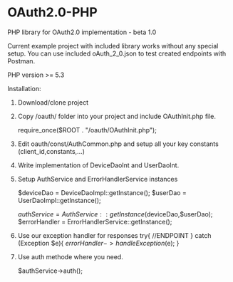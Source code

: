 OAuth2.0-PHP
============

PHP library for OAuth2.0 implementation - beta 1.0

Current example project with included library works without any special setup. You can use included oAuth_2_0.json to test created endpoints with Postman.

PHP version >= 5.3

Installation:

1. Download/clone project
2. Copy /oauth/ folder into your project and include OAuthInit.php file.

    require_once($ROOT . "/oauth/OAuthInit.php");
3. Edit oauth/const/AuthCommon.php and setup all your key constants (client_id,constants,...)

4. Write implementation of DeviceDaoInt and UserDaoInt.

5. Setup AuthService and ErrorHandlerService instances

    $deviceDao = DeviceDaoImpl::getInstance();
    $userDao = UserDaoImpl::getInstance();
    
    $authService = AuthService::getInstance($deviceDao,$userDao);
    $errorHandler = ErrorHandlerService::getInstance();

6. Use our exception handler for responses
    try{
      //ENDPOINT
    } catch (Exception $e){
            $errorHandler->handleException($e);
    }

7. Use auth methode where you need.

    $authService->auth();
    
